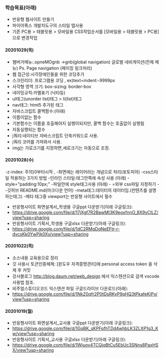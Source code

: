 ### 학습목표(아래)

- 반응형 웹사이트 만들기
- 파이어폭스 개발자도구의 스타일 탭사용
- 기존 PC용 > 태블릿용 > 모바일용 CSS작업순서를 [모바일용 > 태블릿용 > PC용] 으로 변경작업

#### 20201029(목)
- 햄버거메뉴:.opneMOgnb ->gnb(global navigation) 글로벌 네비게이션(전체 메뉴)
Ps. Page navigation (페이징 링크처리)
- 웹 접근성:시각장애인들을 위한 코딩추가
- 스크린리더: 프로그램용 코딩 ,
  ex)text=indent:-9999px
- 사각형 영역 크기: box-sizing: border-box
- 네이밍규칙:카멜표기 (낙타등)
- ul태그(unorder list)태그 > li(list)태그
- nav태그: html5 추가된 태그
- 자바스크립트 콜백함수:(아래)
- 이름이없는 함수
- 기본함수는 이름을 호출해야지 실행이되지만,
콜백 함수는 호출없이 실행됨 
- 자동실행되는 함수
- j쿼리:네이티브 자바스크립트 단축키워드로 사용.
- j쿼리 코어를 가져와서 사용.
- img는 가로크기를 지정하면,세로크기는 자동으로 조정.

#### 20201028(수)
-z-index: 주의)0부터시작 , 
-화면에는 레이어라는 개념으로 처리(포토피아)
-css스타일 적용하는 3가지 방법
-인라인 스타일:태그안쪽에 속성 사용 (아래)
-style="padding:10px;"
-파일안에 style태그사용 (아래)
-<style>내부스타일 주기</style>
=외부 css파일 지정하기
-<link>
-깃허브 README.md(마크다운 언어)
-meta태그:데이터의 데이터임.(컨텐츠를 설명하는태그)
-메타 태그중 viewport는 반응형 사이트에서 필수
- 반응형사이트 화면설계서_학생용 구글ppt 다운받기(아래 구글링크):
- https://drive.google.com/file/d/17jXgf7R2BawMt3K9eoxfnnO_8X9yClLZ/view?usp=sharing
- 반응형사이트 기획서_학생용 구글xlsx 다운받기(아래 구글링크):
- https://drive.google.com/file/d/1dC2RMqDqNeEFtr-r-dvcsKk0YwPjk0Xy/view?usp=sharing

#### 20201022(목)

- 소스내용 교육용으로 정리
- 깃 사용시 토큰인증헤제: [윈도우 자격증명관리]에 personal access token 을 삭제 후 커밋
- 강사블로그 http://blog.daum.net/web_design 에서 익스텐션으로 검색 vscode 사용법 참조.
- 비주얼스튜디오코드 익스텐션 파일 구글드라이브 다운로드(아래):
- https://drive.google.com/file/d/1NkZ0qfr2P0tDsRKyP9qHQ3tPkafeKiPv/view?usp=sharing

#### 20201019(월)

- 반응형사이트 화면설계서_교사용 구글ppt 다운받기(아래 구글링크):
- https://drive.google.com/file/d/1GqBK_sKPFpfhTDd4whbLK3ZLXP1g3_Kw/view?usp=sharing
- 반응형사이트 기획서_교사용 구글xlsx 다운받기(아래 구글링크):
- https://drive.google.com/file/d/1Wjuov4TCQjqBtCu5EbUc3SNns8PaxHSX/view?usp=sharing
